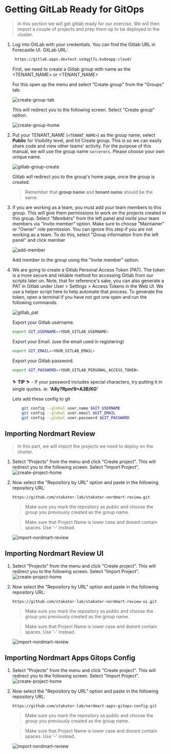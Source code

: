 # Getting GitLab Ready for GitOps
> In this section we will get gitlab ready for our exercise. We will then import a couple of projects and prep them up to be deployed to the cluster.

1. Log into GitLab with your credentials. You can find the Gitlab URL in Forecastle UI. GitLab URL:

    ```bash
     https://gitlab.apps.devtest.vxdqgl7u.kubeapp.cloud/
    ```


   First, we need to create a Gitlab group with name as the <TENANT_NAME> or <TENANT_NAME>

   For this open up the menu and select "Create group" from the "Groups" tab:

   ![create-group-tab](images/create-group-tab.png)

   This will redirect you to the following screen. Select "Create group" option.

   ![create-group-home](images/create-group-home.png)

2. Put your TENANT_NAME (`<TENANT_NAME>`) as the group name, select **Public** for Visibility level, and hit Create group. This is so we can easily share code and view other teams' activity.
   For the purpose of this manual, we will use the group name `sorcerers`. Please choose your own unique name.

   ![gitlab-group-create](images/gitlab-group-create.png)

   Gitlab will redirect you to the group's home page, once the group is created.

    > Remember that **group name** and **tenant name** should be the same. 


3. If you are working as a team, you must add your team members to this group. This will give them permissions to work on the projects created in this group. Select "Members" from the left panel and invite your team members via "Invite member" option. Make sure to choose "Maintainer" or "Owner" role permission. You can ignore this step if you are not working as a team.
   To do this, select "Group information from the left panel" and click member

   ![add-member](images/add-member.png)

   Add member to the group using the "Invite member" option.

4. We are going to create a Gitlab Personal Access Token (PAT). The token is a more secure and reliable method for accessing Gitlab from our scripts later on. Note, that for reference's sake, you can also generate a PAT in Gitlab under User > Settings > Access Tokens in the Web UI. We use a helper script here to help automate that process. To generate the token, open a terminal if you have not got one open and run the following commands.

   ![gitlab_pat](images/gitlab_pat.png)

   Export your Gitlab username.

    ```bash
    export GIT_USERNAME=<YOUR_GITLAB_USERNAME>
    ```
   Export your Email. (use the email used in registering)

    ```bash
    export GIT_EMAIL=<YOUR_GITLAB_EMAIL>
    ```

   Export your Gitlab password.

    ```bash
    export GIT_PASSWORD=<YOUR_GITLAB_PERSONAL_ACCESS_TOKEN>
    ```

    <p class="tip">
    ⛷️ <b>TIP</b> ⛷️ - If your password includes special characters, try putting it in single quotes. ie: <strong>'A8y?Rpm!9+A3B/KG'</strong>
    </p>

    Lets add these config to git 
    ```bash
        git config --global user.name $GIT_USERNAME
        git config --global user.email $GIT_EMAIL
        git config --global user.password $GIT_PASSWORD
    ```

## Importing Nordmart Review
> In this part, we will import the projects we need to deploy on the cluster.

1. Select "Projects" from the menu and click "Create project". This will redirect you to the following screen. Select "Import Project".
   ![create-project-home](images/create-project-home.png)

2. Now select the "Repository by URL" option and paste in the following repository URL:
    ```
    https://github.com/stakater-lab/stakater-nordmart-review.git
    ```
   > Make sure you mark the repository as public and choose the group you previously created as the group name. 
    
   > Make sure that Project Name is lower case and doesnt contain spaces. Use '-' instead.  

   ![import-nordmart-review](images/import-nordmart-review.png)


## Importing Nordmart Review UI 
1. Select "Projects" from the menu and click "Create project". This will redirect you to the following screen. Select "Import Project".
   ![create-project-home](images/create-project-home.png)

2. Now select the "Repository by URL" option and paste in the following repository URL:
    ```
    https://github.com/stakater-lab/stakater-nordmart-review-ui.git
    ```
   > Make sure you mark the repository as public and choose the group you previously created as the group name.
   
   > Make sure that Project Name is lower case and doesnt contain spaces. Use '-' instead.
    
    ![import-nordmart-review](images/import-nordmart-review-ui.png)


## Importing Nordmart Apps Gitops Config
1. Select "Projects" from the menu and click "Create project". This will redirect you to the following screen. Select "Import Project".
   ![create-project-home](images/create-project-home.png)

2. Now select the "Repository by URL" option and paste in the following repository URL:
    ```
    https://github.com/stakater-lab/nordmart-apps-gitops-config.git
    ```
   > Make sure you mark the repository as public and choose the group you previously created as the group name.
   
   > Make sure that Project Name is lower case and doesnt contain spaces. Use '-' instead.
    
    ![import-nordmart-review](images/import-nordmart-apps.png)
